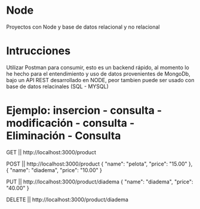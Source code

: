 # Node
 Proyectos con Node y base de datos relacional y no relacional

# Intrucciones
Utilizar Postman para consumir, esto es un backend rápido, al momento lo he hecho para el entendimiento y uso de datos provenientes de MongoDb, bajo un API REST desarrollado en NODE, peor tambien puede ser usado con base de datos relacinales (SQL - MYSQL)

# Ejemplo: insercion - consulta - modificación - consulta - Eliminación - Consulta
GET || http://localhost:3000/product

POST || http://localhost:3000/product
{
    "name": "pelota",
    "price": "15.00"
},
{
    "name": "diadema",
    "price": "10.00"
}


PUT || http://localhost:3000/product/diadema
{
    "name": "diadema",
    "price": "40.00"
}

DELETE || http://localhost:3000/product/diadema
